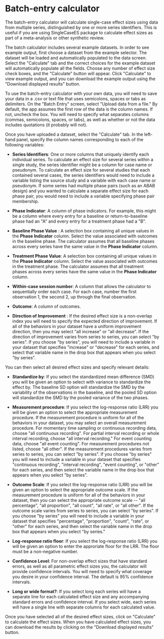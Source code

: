 # Batch-entry calculator

The batch-entry calculator will calculate single-case effect sizes using data 
from multiple series, distinguished by one or more series identifiers. This is 
useful if you are using SingleCaseES package to calculate effect sizes as 
part of a meta-analysis or other synthetic review.

The batch calculator includes several example datasets. In order to see example 
output, first choose a dataset from the example selector. The dataset will be loaded
and automatically populated to the data screen. Select the "Calculate" tab and the
correct choices for the example dataset will automatically populate all the fields.
Choose any number of effect size check boxes, and the "Calculate" button will appear. 
Click "Calculate"  to view example output, and you can  download the example output 
using the "Download displayed results" button.

To use the batch-entry calculator with your own data, you will need to save your 
data in a .csv or text file that uses semicolons, spaces or tabs as delimiters. On the "Batch Entry" screen, 
select "Upload data from a file." By default, the app assumes the first row of the data is the column names. 
If not, uncheck the box. You will need to specify what separates columns (commas, semicolons, spaces, or tabs), 
as well as whether or not the data includes quotations (it probably will not).

Once you have uploaded a dataset, select the "Calculate" tab. In the left-hand panel, 
specify the column names corresponding to each of the following variables:

- __Series Identifiers__: One or more columns that uniquely identify each individual series. To 
  calculate an effect size for several series within a single study, the series identifier 
  might be a column for case name or pseudonym. To calculate an effect size for several studies that 
  each contained several cases, the series identifiers would need to include a variable listing the 
  source study and a variable with each case name or pseudonym. If some series had multiple phase
  pairs (such as an ABAB design) and you wanted to calculate a separate effect size for each phase 
  pair, you would need to include a variable specifying phase pair membership.

- __Phase Indicator__: A column of phase indicators. For example, this might be a column where every entry for a
  baseline or return-to-baseline phase had an "A" and every entry for a treatment phase had a "B".

- __Baseline Phase Value__ : A selection box containing all unique values in the __Phase Indicator__ column.
  Select the value associated with outcomes in the baseline phase. The calculator assumes that all baseline phases 
  across every series have the same value in the __Phase Indicator__ column.

- __Treatment Phase Value__: A selection box containing all unique values in the __Phase Indicator__ column.
  Select the value associated with outcomes in the treatment phase. The calculator assumes that all treatment phases
  across every series have the same value in the __Phase Indicator__ column.
  
- __Within-case session number__: A column that allows the calculator to sequentially order each case. 
  For each case, number the first observation 1, the second 2, up through the final observation.
  
- __Outcome__: A column of outcomes.
  
- __Direction of Improvement__ : If the desired effect size is a non-overlap index you will
  need to specify the expected direction of improvement. If all of the behaviors in your dataset have a uniform
  improvement direction, then you may select "all increase" or "all decrease". If the direction of improvement
  varies from series to series, you can select "by series". If you choose "by series", you will need 
  to include a variable in your dataset that specifies "increase" or "decrease" for each series, and
  select that variable name in the drop box that appears when you select "by series".
  
You can then select all desired effect sizes and specify relevant details: 

- __Standardize by__: If you select the standardized mean difference (SMD) you will be given an option
  to select with variance to standardize the effect by. The baseline SD option will standardize the SMD
  by the variability of the observations in the baseline, and the pooled SD option will standardize the
  SMD by the pooled variance of the two phases.
  
- __Measurement procedure__: If you select the log-response ratio (LRR) you will be given an option to
  select the appropriate measurement procedure. If the measurement procedure is uniform for all of the
  behaviors in your dataset, you may select an overall measurement procedure. For momentary time sampling or
  continuous recording data, choose "all continuous recording". For partial interval recording or whole
  interval recording, choose "all interval recording." For event counting data, choose "all event counting".
  For measurement procedures not listed, choose "all other". If the measurement procedures varies from
  series to series, you can select "by series". If you choose "by series" you will need to include a variable
  in your dataset that specifies "continuous recording", "interval recording", "event counting", or "other" 
  for each series, and then select the variable name in the drop box that appears when you select
  "by series".
  
- __Outcome Scale__: If you select the log-response ratio (LRR) you will be given an option to select
  the appropriate outcome scale. If the measurement procedure is uniform for all of the behaviors in your 
  dataset, then you can select the appropriate outcome scale -- "all percentage", "all proportion", "all count", 
  "all rate", or "all other". If the outcome scale varies from series to series, you can select "by series".
  If you choose "by series" you will need to include a variable in your dataset that specifies "percentage",
  "proportion", "count", "rate", or "other" for each series, and then select the variable name in the drop
  box that appears when you select "by series."
  
- __Log-response ratio floor__: If you select the log-response ratio (LRR) you will be given an option to enter the approriate floor for the LRR. The floor must be a non-negative number.
    
- __Confidence Level__:  For non-overlap effect sizes that have standard errors, as well as all parametric 
  effect sizes you, the calculator will provide confidence intervals. You will need to specify what coverage
  you desire in your confidence interval. The default is 95% confidence intervals.

- __Long or wide format?__: If you select long each series will have a separate line for each calculated
  effect size and any accompanying standard errors and confidence interval. If you select wide, each series
  will have a single line with separate columns for each calculated value.
  
Once you have selected all of the desired effect sizes, click on "Calculate" to calculate the effect sizes. When you have calculated effect sizes, you can download the results by clicking on the "Download displayed results" button. 

